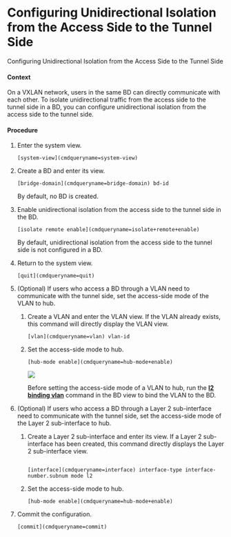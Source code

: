 Configuring Unidirectional Isolation from the Access Side to the Tunnel Side
============================================================================

Configuring Unidirectional Isolation from the Access Side to the Tunnel Side

#### Context

On a VXLAN network, users in the same BD can directly communicate with each other. To isolate unidirectional traffic from the access side to the tunnel side in a BD, you can configure unidirectional isolation from the access side to the tunnel side.


#### Procedure

1. Enter the system view.
   
   
   ```
   [system-view](cmdqueryname=system-view)
   ```
2. Create a BD and enter its view.
   
   
   ```
   [bridge-domain](cmdqueryname=bridge-domain) bd-id
   ```
   
   By default, no BD is created.
3. Enable unidirectional isolation from the access side to the tunnel side in the BD.
   
   
   ```
   [isolate remote enable](cmdqueryname=isolate+remote+enable)
   ```
   
   By default, unidirectional isolation from the access side to the tunnel side is not configured in a BD.
4. Return to the system view.
   
   
   ```
   [quit](cmdqueryname=quit)
   ```
5. (Optional) If users who access a BD through a VLAN need to communicate with the tunnel side, set the access-side mode of the VLAN to hub. 
   1. Create a VLAN and enter the VLAN view. If the VLAN already exists, this command will directly display the VLAN view.
      
      
      ```
      [vlan](cmdqueryname=vlan) vlan-id
      ```
   2. Set the access-side mode to hub.
      
      
      ```
      [hub-mode enable](cmdqueryname=hub-mode+enable)
      ```
      ![](../public_sys-resources/note_3.0-en-us.png) 
      
      Before setting the access-side mode of a VLAN to hub, run the [**l2 binding vlan**](cmdqueryname=l2+binding+vlan) command in the BD view to bind the VLAN to the BD.
6. (Optional) If users who access a BD through a Layer 2 sub-interface need to communicate with the tunnel side, set the access-side mode of the Layer 2 sub-interface to hub.
   1. Create a Layer 2 sub-interface and enter its view. If a Layer 2 sub-interface has been created, this command directly displays the Layer 2 sub-interface view.
      
      
      ```
      
      [interface](cmdqueryname=interface) interface-type interface-number.subnum mode l2
      ```
   2. Set the access-side mode to hub.
      
      
      ```
      [hub-mode enable](cmdqueryname=hub-mode+enable)
      ```
7. Commit the configuration.
   
   
   ```
   [commit](cmdqueryname=commit)
   ```